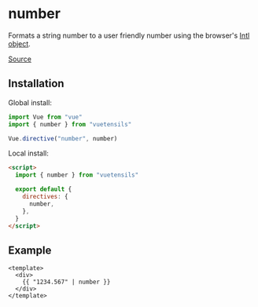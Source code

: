 # number

Formats a string number to a user friendly number using the browser's [Intl object](https://developer.mozilla.org/en-US/docs/Web/JavaScript/Reference/Global_Objects/Intl).

[Source](https://github.com/Stegosource/vuetensils/blob/master/src/filters.js)

## Installation

Global install:

```js
import Vue from "vue"
import { number } from "vuetensils"

Vue.directive("number", number)
```

Local install:

```html
<script>
  import { number } from "vuetensils"

  export default {
    directives: {
      number,
    },
  }
</script>
```

## Example

```vue live
<template>
  <div>
    {{ "1234.567" | number }}
  </div>
</template>
```
